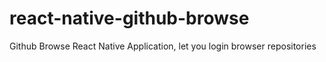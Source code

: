 # react-native-github-browse
Github Browse React Native Application, let you login browser repositories
